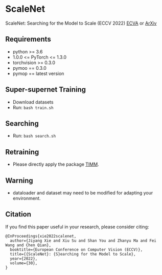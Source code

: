 # ScaleNet
ScaleNet: Searching for the Model to Scale (ECCV 2022) [ECVA](https://XXX "ECVA") or [ArXiv](https://XXX "ArXiv")

## Requirements
- python >= 3.6
- 1.0.0 <= PyTorch <= 1.3.0
- torchvision >= 0.3.0
- pymoo == 0.3.0
- pymop == latest version

## Super-supernet Training
- Download datasets
- Run: `bash train.sh`

## Searching
- Run: `bash search.sh`

## Retraining
- Please directly apply the package [TIMM](https://github.com/rwightman/pytorch-image-models "TIMM").

## Warning
- dataloader and dataset may need to be modified for adapting your environment.

## Citation
If you find this paper useful in your research, please consider citing:
```
@InProceedings{xie2022scalenet,
  author={Jiyang Xie and Xiu Su and Shan You and Zhanyu Ma and Fei Wang and Chen Qian},
  booktitle={European Conference on Computer Vision (ECCV)}, 
  title={{ScaleNet}: {S}earching for the Model to Scale}, 
  year={2022},
  volume={30},
}
```
